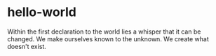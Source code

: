 # hello-world
Within the first declaration to the world lies a whisper that it can be changed.
We make ourselves known to the unknown.
We create what doesn't exist.
